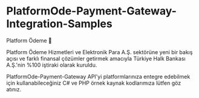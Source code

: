 # PlatformOde-Payment-Gateway-Integration-Samples

Platform Ödeme 👋

Platform Ödeme Hizmetleri ve Elektronik Para A.Ş. sektörüne yeni bir bakış açısı ve farklı finansal çözümler getirmek amacıyla Türkiye Halk Bankası A.Ş.'nin %100 iştiraki olarak kuruldu.

PlatformOde-Payment-Gateway API'yi platformlarınıza entegre edebilmek için kullanabileceğiniz C# ve PHP örnek kaynak kodlarımıza lütfen göz atınız. 
